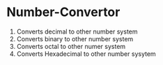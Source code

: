 # Number-Convertor
1. Converts decimal to other number system
2. Converts binary to other number system
3. Converts octal to other numer system
4. Converts Hexadecimal to other number sysytem


